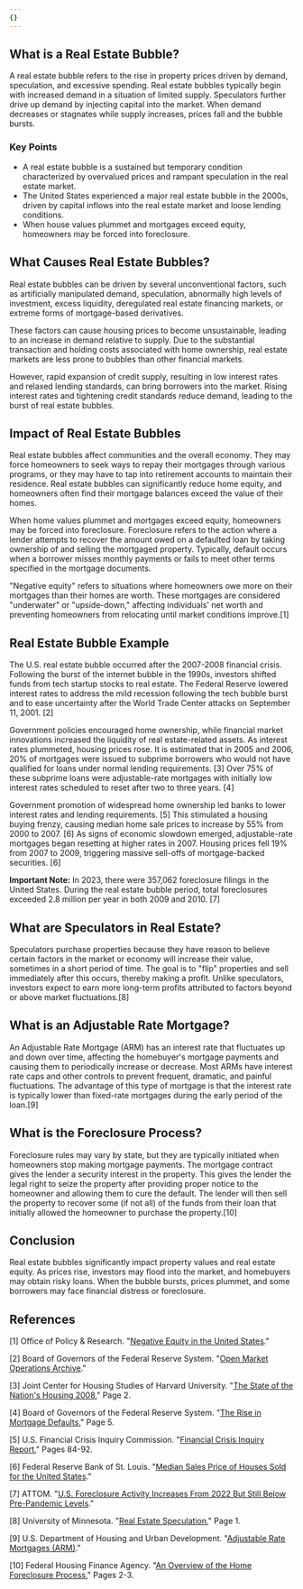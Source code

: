 ```yaml
---
{}
---
```


## What is a Real Estate Bubble?

A real estate bubble refers to the rise in property prices driven by demand, speculation, and excessive spending. Real estate bubbles typically begin with increased demand in a situation of limited supply. Speculators further drive up demand by injecting capital into the market. When demand decreases or stagnates while supply increases, prices fall and the bubble bursts.

### Key Points

- A real estate bubble is a sustained but temporary condition characterized by overvalued prices and rampant speculation in the real estate market.
- The United States experienced a major real estate bubble in the 2000s, driven by capital inflows into the real estate market and loose lending conditions.
- When house values plummet and mortgages exceed equity, homeowners may be forced into foreclosure.

## What Causes Real Estate Bubbles?

Real estate bubbles can be driven by several unconventional factors, such as artificially manipulated demand, speculation, abnormally high levels of investment, excess liquidity, deregulated real estate financing markets, or extreme forms of mortgage-based derivatives.

These factors can cause housing prices to become unsustainable, leading to an increase in demand relative to supply. Due to the substantial transaction and holding costs associated with home ownership, real estate markets are less prone to bubbles than other financial markets.

However, rapid expansion of credit supply, resulting in low interest rates and relaxed lending standards, can bring borrowers into the market. Rising interest rates and tightening credit standards reduce demand, leading to the burst of real estate bubbles.

## Impact of Real Estate Bubbles

Real estate bubbles affect communities and the overall economy. They may force homeowners to seek ways to repay their mortgages through various programs, or they may have to tap into retirement accounts to maintain their residence. Real estate bubbles can significantly reduce home equity, and homeowners often find their mortgage balances exceed the value of their homes.

When home values plummet and mortgages exceed equity, homeowners may be forced into foreclosure. Foreclosure refers to the action where a lender attempts to recover the amount owed on a defaulted loan by taking ownership of and selling the mortgaged property. Typically, default occurs when a borrower misses monthly payments or fails to meet other terms specified in the mortgage documents.

"Negative equity" refers to situations where homeowners owe more on their mortgages than their homes are worth. These mortgages are considered "underwater" or "upside-down," affecting individuals' net worth and preventing homeowners from relocating until market conditions improve.[1]

## Real Estate Bubble Example

The U.S. real estate bubble occurred after the 2007-2008 financial crisis. Following the burst of the internet bubble in the 1990s, investors shifted funds from tech startup stocks to real estate. The Federal Reserve lowered interest rates to address the mild recession following the tech bubble burst and to ease uncertainty after the World Trade Center attacks on September 11, 2001. [2]

Government policies encouraged home ownership, while financial market innovations increased the liquidity of real estate-related assets. As interest rates plummeted, housing prices rose. It is estimated that in 2005 and 2006, 20% of mortgages were issued to subprime borrowers who would not have qualified for loans under normal lending requirements. [3] Over 75% of these subprime loans were adjustable-rate mortgages with initially low interest rates scheduled to reset after two to three years. [4]

Government promotion of widespread home ownership led banks to lower interest rates and lending requirements. [5] This stimulated a housing buying frenzy, causing median home sale prices to increase by 55% from 2000 to 2007. [6] As signs of economic slowdown emerged, adjustable-rate mortgages began resetting at higher rates in 2007. Housing prices fell 19% from 2007 to 2009, triggering massive sell-offs of mortgage-backed securities. [6]

**Important Note:** In 2023, there were 357,062 foreclosure filings in the United States. During the real estate bubble period, total foreclosures exceeded 2.8 million per year in both 2009 and 2010. [7]

## What are Speculators in Real Estate?

Speculators purchase properties because they have reason to believe certain factors in the market or economy will increase their value, sometimes in a short period of time. The goal is to "flip" properties and sell immediately after this occurs, thereby making a profit. Unlike speculators, investors expect to earn more long-term profits attributed to factors beyond or above market fluctuations.[8]

## What is an Adjustable Rate Mortgage?

An Adjustable Rate Mortgage (ARM) has an interest rate that fluctuates up and down over time, affecting the homebuyer's mortgage payments and causing them to periodically increase or decrease. Most ARMs have interest rate caps and other controls to prevent frequent, dramatic, and painful fluctuations. The advantage of this type of mortgage is that the interest rate is typically lower than fixed-rate mortgages during the early period of the loan.[9]

## What is the Foreclosure Process?

Foreclosure rules may vary by state, but they are typically initiated when homeowners stop making mortgage payments. The mortgage contract gives the lender a security interest in the property. This gives the lender the legal right to seize the property after providing proper notice to the homeowner and allowing them to cure the default. The lender will then sell the property to recover some (if not all) of the funds from their loan that initially allowed the homeowner to purchase the property.[10]

## Conclusion

Real estate bubbles significantly impact property values and real estate equity. As prices rise, investors may flood into the market, and homebuyers may obtain risky loans. When the bubble bursts, prices plummet, and some borrowers may face financial distress or foreclosure.

## References

[1] Office of Policy & Research. "[Negative Equity in the United States](https://www.huduser.gov/portal/pdredge/pdr_edge_research_072012.html)."

[2] Board of Governors of the Federal Reserve System. "[Open Market Operations Archive](https://www.federalreserve.gov/monetarypolicy/openmarket_archive.htm)."

[3] Joint Center for Housing Studies of Harvard University. "[The State of the Nation's Housing 2008](https://www.jchs.harvard.edu/sites/default/files/son2008.pdf)," Page 2.

[4] Board of Governors of the Federal Reserve System. "[The Rise in Mortgage Defaults](https://www.federalreserve.gov/pubs/feds/2008/200859/200859pap.pdf)," Page 5.

[5] U.S. Financial Crisis Inquiry Commission. "[Financial Crisis Inquiry Report](https://www.govinfo.gov/content/pkg/GPO-FCIC/pdf/GPO-FCIC.pdf)," Pages 84-92.

[6] Federal Reserve Bank of St. Louis. "[Median Sales Price of Houses Sold for the United States](https://fred.stlouisfed.org/series/MSPUS)."

[7] ATTOM. "[U.S. Foreclosure Activity Increases From 2022 But Still Below Pre-Pandemic Levels](https://www.attomdata.com/news/market-trends/foreclosures/attom-2023-year-end-u-s-foreclosure-market-report/)."

[8] University of Minnesota. "[Real Estate Speculation](https://create.umn.edu/wp-content/uploads/2020/02/Real-Estate-Speculation.pdf)," Page 1.

[9] U.S. Department of Housing and Urban Development. "[Adjustable Rate Mortgages (ARM)](https://www.hud.gov/program_offices/housing/sfh/ins/203armt#:~:text=An%20ARM%20is%20an%20Adjustable,an%20ARM%20will%20change%20periodically.)."

[10] Federal Housing Finance Agency. "[An Overview of the Home Foreclosure Process](https://www.fhfaoig.gov/Content/Files/SAR%20Home%20Foreclosure%20Process.pdf)," Pages 2-3.